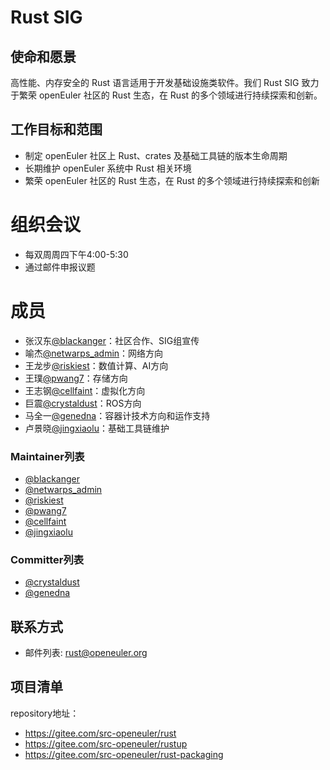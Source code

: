 
# Rust SIG

## 使命和愿景
高性能、内存安全的 Rust 语言适用于开发基础设施类软件。我们 Rust SIG 致力于繁荣 openEuler 社区的 Rust 生态，在 Rust 的多个领域进行持续探索和创新。

## 工作目标和范围

- 制定 openEuler 社区上 Rust、crates 及基础工具链的版本生命周期
- 长期维护 openEuler 系统中 Rust 相关环境
- 繁荣 openEuler 社区的 Rust 生态，在 Rust 的多个领域进行持续探索和创新

# 组织会议

- 每双周周四下午4:00-5:30
- 通过邮件申报议题


# 成员

- 张汉东[@blackanger](https://gitee.com/blackanger)：社区合作、SIG组宣传
- 喻杰[@netwarps_admin](https://gitee.com/netwarps_admin)：网络方向
- 王龙步[@riskiest](https://gitee.com/riskiest)：数值计算、AI方向
- 王璞[@pwang7](https://gitee.com/pwang7)：存储方向
- 王志钢[@cellfaint](https://gitee.com/cellfaint)：虚拟化方向
- 巨震[@crystaldust](https://gitee.com/crystaldust)：ROS方向
- 马全一[@genedna](https://gitee.com/genedna)：容器计技术方向和运作支持
- 卢景晓[@jingxiaolu](https://gitee.com/jingxiaolu)：基础工具链维护



### Maintainer列表
- [@blackanger](https://gitee.com/blackanger)
- [@netwarps_admin](https://gitee.com/netwarps_admin)
- [@riskiest](https://gitee.com/riskiest)
- [@pwang7](https://gitee.com/pwang7)
- [@cellfaint](https://gitee.com/cellfaint)
- [@jingxiaolu](https://gitee.com/jingxiaolu)


### Committer列表
- [@crystaldust](https://gitee.com/crystaldust)
- [@genedna](https://gitee.com/genedna)



## 联系方式

- 邮件列表: rust@openeuler.org


## 项目清单

repository地址：

- https://gitee.com/src-openeuler/rust
- https://gitee.com/src-openeuler/rustup
- https://gitee.com/src-openeuler/rust-packaging
